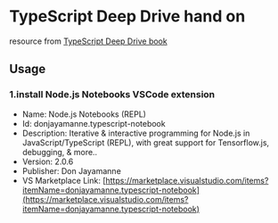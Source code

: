 # TypeScript Deep Drive hand on

resource from [TypeScript Deep Drive book](https://basarat.gitbook.io/typescript/)

## Usage

### 1.install Node.js Notebooks VSCode extension

- Name: Node.js Notebooks (REPL)
- Id: donjayamanne.typescript-notebook
- Description: Iterative & interactive programming for Node.js in JavaScript/TypeScript (REPL), with great support for Tensorflow.js, debugging, & more..
- Version: 2.0.6
- Publisher: Don Jayamanne
- VS Marketplace Link: [https://marketplace.visualstudio.com/items?itemName=donjayamanne.typescript-notebook](https://marketplace.visualstudio.com/items?itemName=donjayamanne.typescript-notebook)
